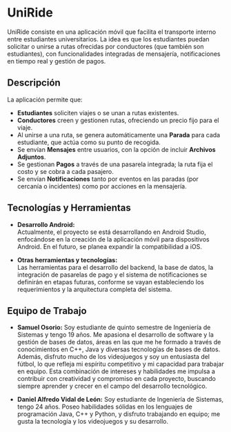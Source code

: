 # UniRide

UniRide consiste en una aplicación móvil que facilita el transporte interno entre estudiantes universitarios. La idea es que los estudiantes puedan solicitar o unirse a rutas ofrecidas por conductores (que también son estudiantes), con funcionalidades integradas de mensajería, notificaciones en tiempo real y gestión de pagos.

## Descripción

La aplicación permite que:
- **Estudiantes** soliciten viajes o se unan a rutas existentes.
- **Conductores** creen y gestionen rutas, ofreciendo un precio fijo para el viaje.
- Al unirse a una ruta, se genera automáticamente una **Parada** para cada estudiante, que actúa como su punto de recogida.  
- Se envían **Mensajes** entre usuarios, con la opción de incluir **Archivos Adjuntos**.
- Se gestionan **Pagos** a través de una pasarela integrada; la ruta fija el costo y se cobra a cada pasajero.
- Se envían **Notificaciones** tanto por eventos en las paradas (por cercanía o incidentes) como por acciones en la mensajería.

## Tecnologías y Herramientas

- **Desarrollo Android:**  
  Actualmente, el proyecto se está desarrollando en Android Studio, enfocándose en la creación de la aplicación móvil para dispositivos Android.
  En el futuro, se planea expandir la compatibilidad a iOS.

- **Otras herramientas y tecnologías:**  
  Las herramientas para el desarrollo del backend, la base de datos, la integración de pasarelas de pago y el sistema de notificaciones se definirán en etapas futuras, conforme se vayan estableciendo los requerimientos y la arquitectura completa del sistema.

## Equipo de Trabajo
- **Samuel Osorio:**
  Soy estudiante de quinto semestre de Ingeniería de Sistemas y tengo 19 años. Me apasiona el desarrollo de software y la gestión de bases de datos, áreas en las que me he formado a través de conocimientos en C++, Java y diversas tecnologías de bases de datos. Además, disfruto mucho de los videojuegos y soy un entusiasta del fútbol, lo que refleja mi espíritu competitivo y mi capacidad para trabajar en equipo. Esta combinación de intereses y habilidades me impulsa a contribuir con creatividad y compromiso en cada proyecto, buscando siempre aprender y crecer en el campo del desarrollo tecnológico.

- **Daniel Alfredo Vidal de León:**
  Soy estudiante de Ingeniería de Sistemas, tengo 24 años. Poseo habilidades sólidas en los lenguajes de programación Java, C++ y Python, y disfruto trabajando en equipo; me gusta la tecnología y los videojuegos y su desarrollo.

